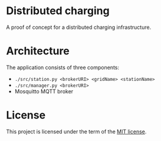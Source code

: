 # Distributed charging

A proof of concept for a distributed charging infrastructure.

# Architecture

The application consists of three components:

- `./src/station.py <brokerURI> <gridName> <stationName>`
- `./src/manager.py <brokerURI>`
- Mosquitto MQTT broker

# License

This project is licensed under the term of the [MIT license](./LICENSE.md).
